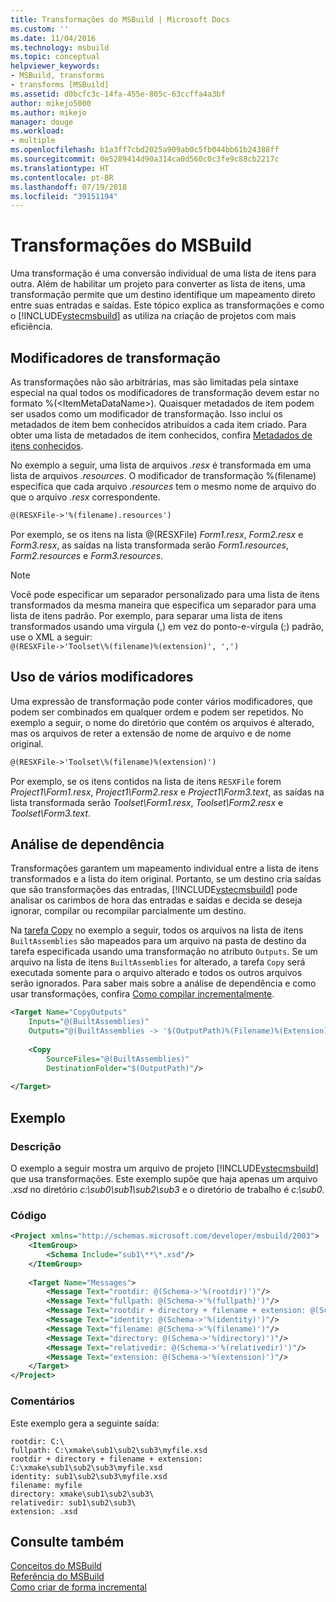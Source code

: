 ```yaml
---
title: Transformações do MSBuild | Microsoft Docs
ms.custom: ''
ms.date: 11/04/2016
ms.technology: msbuild
ms.topic: conceptual
helpviewer_keywords:
- MSBuild, transforms
- transforms [MSBuild]
ms.assetid: d0bcfc3c-14fa-455e-805c-63ccffa4a3bf
author: mikejo5000
ms.author: mikejo
manager: douge
ms.workload:
- multiple
ms.openlocfilehash: b1a3ff7cbd2025a909ab0c5fb044bb61b24388ff
ms.sourcegitcommit: 0e5289414d90a314ca0d560c0c3fe9c88cb2217c
ms.translationtype: HT
ms.contentlocale: pt-BR
ms.lasthandoff: 07/19/2018
ms.locfileid: "39151194"
---
```

# <a name="msbuild-transforms"></a>Transformações do MSBuild
Uma transformação é uma conversão individual de uma lista de itens para outra. Além de habilitar um projeto para converter as lista de itens, uma transformação permite que um destino identifique um mapeamento direto entre suas entradas e saídas. Este tópico explica as transformações e como o [!INCLUDE[vstecmsbuild](../extensibility/internals/includes/vstecmsbuild_md.md)] as utiliza na criação de projetos com mais eficiência.  
  
## <a name="transform-modifiers"></a>Modificadores de transformação  
As transformações não são arbitrárias, mas são limitadas pela sintaxe especial na qual todos os modificadores de transformação devem estar no formato %(\<ItemMetaDataName>). Quaisquer metadados de item podem ser usados como um modificador de transformação. Isso inclui os metadados de item bem conhecidos atribuídos a cada item criado. Para obter uma lista de metadados de item conhecidos, confira [Metadados de itens conhecidos](../msbuild/msbuild-well-known-item-metadata.md).  
  
No exemplo a seguir, uma lista de arquivos *.resx* é transformada em uma lista de arquivos *.resources*. O modificador de transformação %(filename) especifica que cada arquivo *.resources* tem o mesmo nome de arquivo do que o arquivo *.resx* correspondente.  
  
```xml  
@(RESXFile->'%(filename).resources')  
```

Por exemplo, se os itens na lista @(RESXFile) *Form1.resx*, *Form2.resx* e *Form3.resx*, as saídas na lista transformada serão *Form1.resources*, *Form2.resources* e *Form3.resources*.  

> [!NOTE]
>  Você pode especificar um separador personalizado para uma lista de itens transformados da mesma maneira que especifica um separador para uma lista de itens padrão. Por exemplo, para separar uma lista de itens transformados usando uma vírgula (,) em vez do ponto-e-vírgula (;) padrão, use o XML a seguir:  
> `@(RESXFile->'Toolset\%(filename)%(extension)', ',')`
  
## <a name="use-multiple-modifiers"></a>Uso de vários modificadores  
 Uma expressão de transformação pode conter vários modificadores, que podem ser combinados em qualquer ordem e podem ser repetidos. No exemplo a seguir, o nome do diretório que contém os arquivos é alterado, mas os arquivos de reter a extensão de nome de arquivo e de nome original.  
  
```xml  
@(RESXFile->'Toolset\%(filename)%(extension)')  
```  
  
 Por exemplo, se os itens contidos na lista de itens `RESXFile` forem *Project1\Form1.resx*, *Project1\Form2.resx* e *Project1\Form3.text*, as saídas na lista transformada serão *Toolset\Form1.resx*, *Toolset\Form2.resx* e *Toolset\Form3.text*.  
  
## <a name="dependency-analysis"></a>Análise de dependência  
 Transformações garantem um mapeamento individual entre a lista de itens transformados e a lista do item original. Portanto, se um destino cria saídas que são transformações das entradas, [!INCLUDE[vstecmsbuild](../extensibility/internals/includes/vstecmsbuild_md.md)] pode analisar os carimbos de hora das entradas e saídas e decida se deseja ignorar, compilar ou recompilar parcialmente um destino.  
  
 Na [tarefa Copy](../msbuild/copy-task.md) no exemplo a seguir, todos os arquivos na lista de itens `BuiltAssemblies` são mapeados para um arquivo na pasta de destino da tarefa especificada usando uma transformação no atributo `Outputs`. Se um arquivo na lista de itens `BuiltAssemblies` for alterado, a tarefa `Copy` será executada somente para o arquivo alterado e todos os outros arquivos serão ignorados. Para saber mais sobre a análise de dependência e como usar transformações, confira [Como compilar incrementalmente](../msbuild/how-to-build-incrementally.md).  
  
```xml  
<Target Name="CopyOutputs"  
    Inputs="@(BuiltAssemblies)"  
    Outputs="@(BuiltAssemblies -> '$(OutputPath)%(Filename)%(Extension)')">  
  
    <Copy  
        SourceFiles="@(BuiltAssemblies)"  
        DestinationFolder="$(OutputPath)"/>  
  
</Target>  
```  
  
## <a name="example"></a>Exemplo  
  
### <a name="description"></a>Descrição  
 O exemplo a seguir mostra um arquivo de projeto [!INCLUDE[vstecmsbuild](../extensibility/internals/includes/vstecmsbuild_md.md)] que usa transformações. Este exemplo supõe que haja apenas um arquivo *.xsd* no diretório *c:\sub0\sub1\sub2\sub3* e o diretório de trabalho é *c:\sub0*.  
  
### <a name="code"></a>Código  
  
```xml  
<Project xmlns="http://schemas.microsoft.com/developer/msbuild/2003">  
    <ItemGroup>  
        <Schema Include="sub1\**\*.xsd"/>  
    </ItemGroup>  
  
    <Target Name="Messages">  
        <Message Text="rootdir: @(Schema->'%(rootdir)')"/>  
        <Message Text="fullpath: @(Schema->'%(fullpath)')"/>  
        <Message Text="rootdir + directory + filename + extension: @(Schema->'%(rootdir)%(directory)%(filename)%(extension)')"/>  
        <Message Text="identity: @(Schema->'%(identity)')"/>  
        <Message Text="filename: @(Schema->'%(filename)')"/>  
        <Message Text="directory: @(Schema->'%(directory)')"/>  
        <Message Text="relativedir: @(Schema->'%(relativedir)')"/>  
        <Message Text="extension: @(Schema->'%(extension)')"/>  
    </Target>  
</Project>  
```  
  
### <a name="comments"></a>Comentários  
 Este exemplo gera a seguinte saída:  
  
```  
rootdir: C:\  
fullpath: C:\xmake\sub1\sub2\sub3\myfile.xsd  
rootdir + directory + filename + extension: C:\xmake\sub1\sub2\sub3\myfile.xsd  
identity: sub1\sub2\sub3\myfile.xsd  
filename: myfile  
directory: xmake\sub1\sub2\sub3\  
relativedir: sub1\sub2\sub3\  
extension: .xsd  
```  
  
## <a name="see-also"></a>Consulte também  
 [Conceitos do MSBuild](../msbuild/msbuild-concepts.md)   
 [Referência do MSBuild](../msbuild/msbuild-reference.md)   
 [Como criar de forma incremental](../msbuild/how-to-build-incrementally.md)
